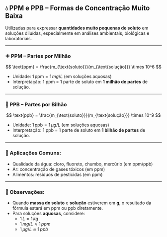 ## 💧 PPM e PPB – Formas de Concentração Muito Baixa

Utilizadas para expressar **quantidades muito pequenas de soluto** em soluções diluídas, especialmente em análises ambientais, biológicas e laboratoriais.

---

### ⚛️ PPM – Partes por Milhão

$$
\text{ppm} = \frac{m_{\text{soluto}}}{m_{\text{solução}}} \times 10^6
$$

- Unidade: $1\,\text{ppm} = 1\,mg/L$ (em soluções aquosas)
- Interpretação: 1 ppm = 1 parte de soluto em **1 milhão de partes** de solução.

---

### 🧪 PPB – Partes por Bilhão

$$
\text{ppb} = \frac{m_{\text{soluto}}}{m_{\text{solução}}} \times 10^9
$$

- Unidade: $1\,\text{ppb} = 1\,\mu g/L$ (em soluções aquosas)
- Interpretação: 1 ppb = 1 parte de soluto em **1 bilhão de partes** de solução.

---

### 🧯 Aplicações Comuns:

- Qualidade da água: cloro, fluoreto, chumbo, mercúrio (em ppm/ppb)
- Ar: concentração de gases tóxicos (em ppm)
- Alimentos: resíduos de pesticidas (em ppm)

---

### 📝 Observações:

- Quando **massa do soluto** e **solução** estiverem em **g**, o resultado da fórmula estará em ppm ou ppb diretamente.
- Para soluções **aquosas**, considere:
  - $1\,L \approx 1\,kg$
  - $1\,mg/L \approx 1\,ppm$
  - $1\,\mu g/L \approx 1\,ppb$
